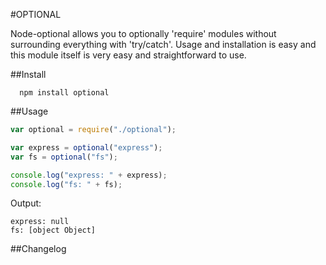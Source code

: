 #OPTIONAL

Node-optional allows you to optionally 'require' modules without surrounding everything with 'try/catch'.  Usage and installation is easy and this module itself is very easy and straightforward to use.

##Install

```
  npm install optional
```

##Usage

```javascript
var optional = require("./optional");

var express = optional("express");
var fs = optional("fs");

console.log("express: " + express);
console.log("fs: " + fs);
```

Output:
```
express: null
fs: [object Object]
```

##Changelog
##